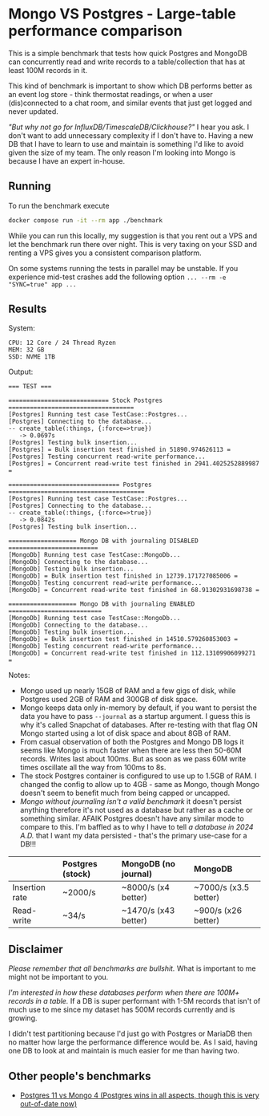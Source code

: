 # Mongo VS Postgres - Large-table performance comparison

This is a simple benchmark that tests how quick Postgres and MongoDB can
concurrently read and write records to a table/collection that has at least
100M records in it.

This kind of benchmark is important to show which DB performs better as an event
log store - think thermostat readings, or when a user (dis)connected to a
chat room, and similar events that just get logged and never updated.

*"But why not go for InfluxDB/TimescaleDB/Clickhouse?"* I hear you ask. I don't
want to add unnecessary complexity if I don't have to. Having a new DB that I
have to learn to use and maintain is something I'd like to avoid given the size
of my team. The only reason I'm looking into Mongo is because I have an expert
in-house.

## Running

To run the benchmark execute

```bash
docker compose run -it --rm app ./benchmark
```

While you can run this locally, my suggestion is that you rent out a VPS and
let the benchmark run there over night. This is very taxing on your SSD and
renting a VPS gives you a consistent comparison platform.

On some systems running the tests in parallel may be unstable. If you experience
mid-test crashes add the following option `... --rm -e "SYNC=true" app ...`

## Results

System:

```
CPU: 12 Core / 24 Thread Ryzen
MEM: 32 GB
SSD: NVME 1TB
```

Output:

```
=== TEST ===

============================ Stock Postgres ===================================
[Postgres] Running test case TestCase::Postgres...
[Postgres] Connecting to the database...
-- create_table(:things, {:force=>true})
   -> 0.0697s
[Postgres] Testing bulk insertion...
[Postgres] = Bulk insertion test finished in 51890.974626113 =
[Postgres] Testing concurrent read-write performance...
[Postgres] = Concurrent read-write test finished in 2941.4025252889987 =

=============================== Postgres ======================================
[Postgres] Running test case TestCase::Postgres...
[Postgres] Connecting to the database...
-- create_table(:things, {:force=>true})
   -> 0.0842s
[Postgres] Testing bulk insertion...

=================== Mongo DB with journaling DISABLED =========================
[MongoDb] Running test case TestCase::MongoDb...
[MongoDb] Connecting to the database...
[MongoDb] Testing bulk insertion...
[MongoDb] = Bulk insertion test finished in 12739.171727085006 =
[MongoDb] Testing concurrent read-write performance...
[MongoDb] = Concurrent read-write test finished in 68.91302931698738 =

=================== Mongo DB with journaling ENABLED ==========================
[MongoDb] Running test case TestCase::MongoDb...
[MongoDb] Connecting to the database...
[MongoDb] Testing bulk insertion...
[MongoDb] = Bulk insertion test finished in 14510.579260853003 =
[MongoDb] Testing concurrent read-write performance...
[MongoDb] = Concurrent read-write test finished in 112.13109906099271 =
```

Notes:
* Mongo used up nearly 15GB of RAM and a few gigs of disk,
    while Postgres used 2GB of RAM and 300GB of disk space.
* Mongo keeps data only in-memory by default, if you want to persist the data
    you have to pass `--journal`  as a startup argument. I guess this is why
    it's called Snapchat of databases. After re-testing with that flag ON Mongo
    started using a lot of disk space and about 8GB of RAM.
* From casual observation of both the Postgres and Mongo DB logs it seems like
    Mongo is much faster when there are less then 50-60M records. Writes last
    about 100ms. But as soon as we pass 60M write times oscillate all the way
    from 100ms to 8s.
* The stock Postgres container is configured to use up to 1.5GB of RAM. I
    changed the config to allow up to 4GB - same as Mongo, though Mongo doesn't
    seem to benefit much from being capped or uncapped.
* _Mongo without journaling isn't a valid benchmark_ it doesn't persist anything
    therefore it's not used as a database but rather as a cache or something
    similar. AFAIK Postgres doesn't have any similar mode to compare to this.
    I'm baffled as to why I have to tell *a database in 2024 A.D.* that I want
    my data persisted - that's the primary use-case for a DB!!!

|                    | Postgres (stock) | MongoDB (no journal) | MongoDB               |
|:-------------------|:-----------------|:---------------------|:----------------------|
| Insertion rate     | ~2000/s          | ~8000/s (x4 better)  | ~7000/s (x3.5 better) |
| Read-write         | ~34/s            | ~1470/s (x43 better) | ~900/s (x26 better)   |

## Disclaimer

*Please remember that all benchmarks are bullshit.* What is important to me
might not be important to you.

*I'm interested in how these databases perform when there are 100M+ records in
a table.* If a DB is super performant with 1-5M records that isn't of much use
to me since my dataset has 500M records currently and is growing.

I didn't test partitioning because I'd just go with Postgres or MariaDB then no
matter how large the performance difference would be. As I said, having one DB
to look at and maintain is much easier for me than having two.

## Other people's benchmarks

* [Postgres 11 vs Mongo 4 (Postgres wins in all aspects, though this is very out-of-date now)](https://info.enterprisedb.com/rs/069-ALB-339/images/PostgreSQL_MongoDB_Benchmark-WhitepaperFinal.pdf)
